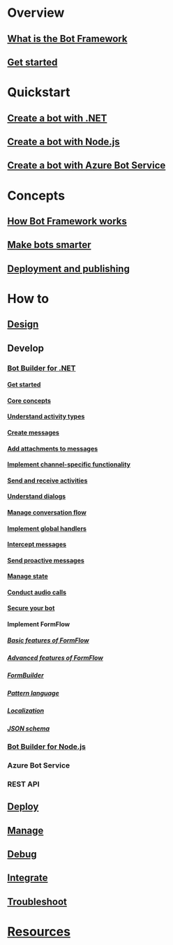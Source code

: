 # Overview
## [What is the Bot Framework](framework-overview.md)
## [Get started](bot-framework-botbuilder-overview.md)
# Quickstart
## [Create a bot with .NET](~/dotnet/getstarted.md)
## [Create a bot with Node.js](~/nodejs/getstarted.md)
## [Create a bot with Azure Bot Service](~/azure-bot-service/getstarted.md)
# Concepts
## [How Bot Framework works](overview-how-bot-framework-works.md)
## [Make bots smarter](~/intelligent-bots.md)
## [Deployment and publishing](~/publish-bot-overview.md)
# How to
## [Design](design/TOC.md)
## Develop
### [Bot Builder for .NET](~/dotnet/index.md)
#### [Get started](~/dotnet/getstarted.md)
#### [Core concepts](~/dotnet/concepts.md)
#### [Understand activity types](~/dotnet/activities.md)
#### [Create messages](~/dotnet/create-messages.md)
#### [Add attachments to messages](~/dotnet/add-attachments.md)
#### [Implement channel-specific functionality](~/dotnet/channeldata.md)
#### [Send and receive activities](~/dotnet/connector.md)
#### [Understand dialogs](~/dotnet/dialogs.md)
#### [Manage conversation flow](~/dotnet/manage-conversation-flow.md)
#### [Implement global handlers](~/dotnet/global-handlers.md)
#### [Intercept messages](~/dotnet/middleware.md)
#### [Send proactive messages](~/dotnet/proactive-messages.md)
#### [Manage state](~/dotnet/state.md)
#### [Conduct audio calls](~/dotnet/audio-calls.md)
#### [Secure your bot](~/dotnet/security.md)
#### Implement FormFlow
##### [Basic features of FormFlow](~/dotnet/formflow.md)
##### [Advanced features of FormFlow](~/dotnet/formflow-advanced.md)
##### [FormBuilder](~/dotnet/formflow-formbuilder.md)
##### [Pattern language](~/dotnet/formflow-pattern-language.md)
##### [Localization](~/dotnet/formflow-localize.md)
##### [JSON schema](~/dotnet/formflow-json-schema.md)
### [Bot Builder for Node.js](nodejs/)
### Azure Bot Service
### REST API
## [Deploy](deploy/TOC.md)
## [Manage](manage/TOC.md)
## [Debug](debug/TOC.md)
## [Integrate](integrate/TOC.md)
## [Troubleshoot](troubleshoot/TOC.md)
# [Resources](resources/TOC.md)
